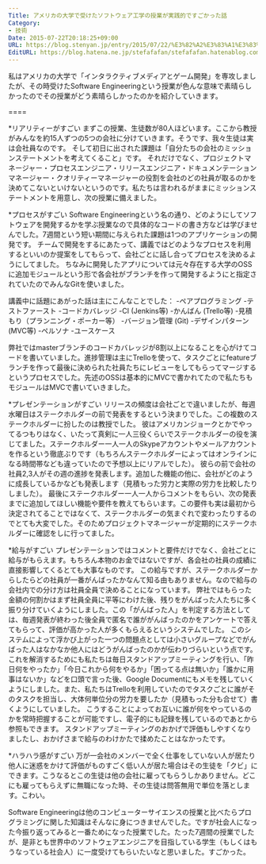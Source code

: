 ```yaml
---
Title: アメリカの大学で受けたソフトウェア工学の授業が実践的ですごかった話
Category:
- 技術
Date: 2015-07-22T20:18:25+09:00
URL: https://blog.stenyan.jp/entry/2015/07/22/%E3%82%A2%E3%83%A1%E3%83%AA%E3%82%AB%E3%81%AE%E5%A4%A7%E5%AD%A6%E3%81%A7%E5%8F%97%E3%81%91%E3%81%9F%E3%82%BD%E3%83%95%E3%83%88%E3%82%A6%E3%82%A7%E3%82%A2%E5%B7%A5%E5%AD%A6%E3%81%AE%E6%8E%88%E6%A5%AD
EditURL: https://blog.hatena.ne.jp/stefafafan/stefafafan.hatenablog.com/atom/entry/8454420450102598599
---
```


私はアメリカの大学で「インタラクティブメディアとゲーム開発」を専攻しましたが、その時受けたSoftware Engineeringという授業が色んな意味で素晴らしかったのでその授業がどう素晴らしかったのかを紹介していきます。

====

*リアリティーがすごい
まずこの授業、生徒数が80人ほどいます。ここから教授がみんなを約15人ずつの5つの会社に分けていきます。そうです、我々生徒は実は会社員なのです。
そして初日に出された課題は「自分たちの会社のミッションステートメントを考えてくること」です。
それだけでなく、プロジェクトマネージャー・プロセスエンジニア・リリースエンジニア・ドキュメンテーションマネージャー・クオリティーマネージャーの役割を会社のどの社員が取るのかを決めてこないといけないというのです。私たちは言われるがままにミッションステートメントを用意し、次の授業に備えました。

*プロセスがすごい
Software Engineeringという名の通り、どのようにしてソフトウェアを開発するかを学ぶ授業なので具体的なコードの書き方などは学びませんでした。7週間という短い期間に与えられた課題は1つのアプリケーションの開発です。
チームで開発をするにあたって、講義ではどのようなプロセスを利用するといいのか提案をしてもらって、会社ごとに話し合ってプロセスを決めるようにしてました。
ちなみに開発したアプリについては元々存在する大学のOSSに追加モジュールという形で各会社がブランチを作って開発するようにと指定されていたのでみんなGitを使いました。

講義中に話題にあがった話は主にこんなことでした：
-ペアプログラミング
-テストファースト
-コードカバレッジ
-CI (Jenkins等)
-かんばん (Trello等)
-見積もり（プランニング・ポーカー等）
-バージョン管理 (Git)
-デザインパターン (MVC等)
-ペルソナ
-ユースケース

弊社ではmasterブランチのコードカバレッジが8割以上になることを心がけてコードを書いていました。進捗管理は主にTrelloを使って、タスクごとにfeatureブランチを作って最後に決められた社員たちにレビューをしてもらってマージするというプロセスでした。先述のOSSは基本的にMVCで書かれてたので私たちもモジュールはMVCで書いていきました。

*プレゼンテーションがすごい
リリースの頻度は会社ごとで違いましたが、毎週水曜日はステークホルダーの前で発表をするという決まりでした。この複数のステークホルダーに扮したのは教授でした。
彼はアメリカンジョークとかでやってるつもりはなく、いたって真剣に一人三役くらいでステークホルダーの役を演じてました。ステークホルダー一人一人のSkypeアカウントやメールアカウントを作るという徹底ぶりです（もちろんステークホルダーによってはオンラインになる時間帯なども違っていたので予想以上にリアルでした）。
彼らの前で会社の社員2,3人がその週の進捗を発表します。追加した機能の他に、会社がどのように成長しているかなども発表します（見積もった労力と実際の労力を比較したりしました）。
最後にステークホルダー一人一人からコメントをもらい、次の発表までに追加してほしい機能や要件を教えてもらいます。この要件も実は最初から決定されてることではなくて、ステークホルダーの気まぐれで変わったりするのでとても大変でした。そのためプロジェクトマネージャーが定期的にステークホルダーに確認をしに行ってました。

*給与がすごい
プレゼンテーションではコメントと要件だけでなく、会社ごとに給与がもらえます。もちろん本物のお金ではないですが、各会社の社員の成績に直接影響してくるとても大事なものです。
この給与ですが、ステークホルダーからしたらどの社員が一番がんばったかなんて知る由もありません。なので給与の会社内での分け方は社員全員で決めることになっています。
弊社ではもらった金額の何割かはまず社員全員に平等にわけた後、残りをがんばった人たちに多く振り分けていくようにしました。この「がんばった人」を判定する方法としては、毎週発表が終わった後全員で匿名で誰ががんばったのかをアンケートで答えてもらって、評価が高かった人が多くもらえるというシステムでした。
このシステムによって浮かび上がった一つの問題点としては小さいグループなどでがんばった人はなかなか他人にはどうがんばったのかが伝わりづらいという点です。
これを解消するためにも私たちは毎日スタンドアップミーティングを行い、「昨日何をやったか」「今日これから何をやるか」「困ってる点は無いか」「誰かに用事はないか」などを口頭で言った後、Google Documentにもメモを残していくようにしました。また、私たちはTrelloを利用していたのでタスクごとに誰がそのタスクを担当し、大体何単位分の労力を要したか（見積もった分も合せて）書くようにしていました。
こうすることによってお互いに誰が何をやっているのかを常時把握することが可能ですし、電子的にも記録を残しているのであとから参照もできます。
スタンドアップミーティングのおかげで評価もしやすくなりましたし、おかげさまで給与のわけかたで揉めたことはなかったです。

*ハラハラ感がすごい
万が一会社のメンバーで全く仕事をしていない人が居たり他人に迷惑をかけて評価がものすごく低い人が居た場合はその生徒を「クビ」にできます。こうなるとこの生徒は他の会社に雇ってもらうしかありません。どこにも雇ってもらえずに無職になった時、その生徒は問答無用で単位を落とします。こわい。



Software Engineeringは他のコンピューターサイエンスの授業と比べたらプログラミングに関した知識はそんなに身につきませんでした。ですが社会人になった今振り返ってみると一番ためになった授業でした。たった7週間の授業でしたが、是非とも世界中のソフトウェアエンジニアを目指している学生（もしくはもうなっている社会人）に一度受けてもらいたいなと思いました。すごかった。
